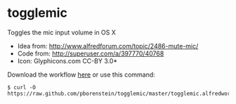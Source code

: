 togglemic
=========

Toggles the mic input volume in OS X

* Idea from: http://www.alfredforum.com/topic/2486-mute-mic/
* Code from: http://superuser.com/a/397770/40768
* Icon: Glyphicons.com CC-BY 3.0*

Download the workflow [here](https://raw.github.com/pborenstein/togglemic/master/togglemic.alfredworkflow)
or use this command:

```
$ curl -O https://raw.github.com/pborenstein/togglemic/master/togglemic.alfredworkflow
```
